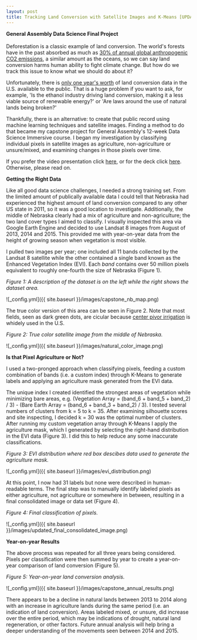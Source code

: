```yaml
---
layout: post
title: Tracking Land Conversion with Satellite Images and K-Means [UPDATED]
---
```


**General Assembly Data Science Final Project**  <br />  <br />  Deforestation is a classic example of land conversion. The world's forests have in the past absorbed as much as [30% of annual global anthropogenic CO2 emissions](http://www.nature.com/news/carbon-sequestration-managing-forests-in-uncertain-times-1.14687), a similar amount as the oceans, so we can say land conversion harms human ability to fight climate change. But how do we track this issue to know what we should do about it? 

Unfortunately, there is [only one year's worth](https://www.nwf.org/News-and-Magazines/Media-Center/News-by-Topic/Wildlife/2013/9-18-13-USDA-Data-Grasslands-Forests-Being-Converted-to-Cropland-at-Alarming-Rates.aspx) of land conversion data in the U.S. available to the public. That is a huge problem if you want to ask, for example, 'Is the ethanol industry driving land conversion, making it a less viable source of renewable energy?' or 'Are laws around the use of natural lands being broken?'

Thankfully, there is an alternative: to create that public record using machine learning techniques and satellite images. Finding a method to do that became my capstone project for General Assembly's 12-week Data Science Immersive course. I began my investigation by classifying individual pixels in satellite images as agriculture, non-agriculture or unsure/mixed, and examining changes in those pixels over time. 

If you prefer the video presentation click [here](https://youtu.be/vFg5IiQpe-o), or for the deck click [here](https://github.com/ByronAllen/Portfolio/blob/master/Filling%20the%20Land%20Conversion%20Gap%20(with%20video%20link).pdf). Otherwise, please read on. 

**Getting the Right Data**

Like all good data science challenges, I needed a strong training set. From the limited amount of publically available data I could tell that Nebraska had experienced the highest amount of land conversion compared to any other US state in 2011, so it was a good location to investigate. Additionally, the middle of Nebraska clearly had a mix of agriculture and non-agriculture; the two land cover types I aimed to classify. I visually inspected this area via Google Earth Engine and decided to use Landsat 8 images from August of 2013, 2014 and 2015. This provided me with year-on-year data from the height of growing season when vegetation is most visible.  

I pulled two images per year; one included all 11 bands collected by the Landsat 8 satellite while the other contained a single band known as the Enhanced Vegetation Index (EVI). Each *band* contains over 50 million pixels equivalent to roughly one-fourth the size of Nebraska (Figure 1). 

*Figure 1: A description of the dataset is on the left while the right shows the dataset area.*

![_config.yml]({{ site.baseurl }}/images/capstone_nb_map.png) 

The true color version of this area can be seen in Figure 2. Note that most fields, seen as dark green dots, are cicular because [center pivor irrigation](https://en.wikipedia.org/wiki/Center_pivot_irrigation) is whidely used in the U.S.

*Figure 2: True color satellite image from the middle of Nebraska.*

![_config.yml]({{ site.baseurl }}/images/natural_color_image.png) 

**Is that Pixel Agriculture or Not?**

I used a two-pronged approach when classifying pixels, feeding a custom combination of bands (i.e. a custom index) through K-Means to generate labels and applying an agriculture mask generated from the EVI data. 

The unique index I created identified the strongest areas of vegetation while minimizing bare areas, e.g. (Vegetation Array = (band_6 + band_5 + band_2) / 3) - (Bare Earth Array = (band_6 + band_3 + band_2) / 3). I tested several numbers of clusters from k = 5 to k = 35. After examining silhouette scores and site inspecting, I decided k = 30 was the optimal number of clusters. After running my custom vegetation array through K-Means I apply the agriculture mask, which I generated by selecting the right-hand distribution in the EVI data (Figure 3). I did this to help reduce any some inaccurate classifications. 

*Figure 3: EVI distribution where red box descibes data used to generate the agriculture mask.*

![_config.yml]({{ site.baseurl }}/images/evi_distribution.png) 

At this point, I now had 31 labels but none were described in human-readable terms. The final step was to manually identify labeled pixels as either agriculture, not agriculture or somewhere in between, resulting in a final consolidated image or data set (Figure 4). 

*Figure 4: Final classification of pixels.*

![_config.yml]({{ site.baseurl }}/images/updated_final_consolidated_image.png) 

**Year-on-year Results**

The above process was repeated for all three years being considered. Pixels per classification were then summed by year to create a year-on-year comparison of land conversion (Figure 5). 

*Figure 5: Year-on-year land conversion analysis.*

![_config.yml]({{ site.baseurl }}/images/capstone_annual_results.png) 

There appears to be a decline in natural lands between 2013 to 2014 along with an increase in agriculture lands during the same period (i.e. an indication of land conversion). Areas labeled mixed, or unsure, did increase over the entire period, which may be indications of drought, natural land regeneration, or other factors. Future annual analysis will help bring a deeper understanding of the movements seen between 2014 and 2015. 







